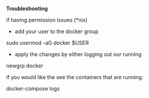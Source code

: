 **Troubleshooting**

if having permission issues (*nix)

- add your user to the docker group

sudo usermod -aG docker $USER

- apply the changes by either logging out our running

newgrp docker


if you would like the see the containers that
are running:

docker-compose logs <service>
